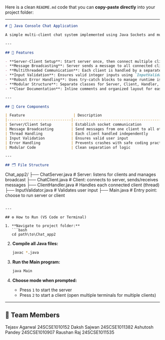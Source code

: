 Here is a clean `README.md` code that you can **copy-paste directly** into your project folder:

---

```markdown
# 💬 Java Console Chat Application

A simple multi-client chat system implemented using Java Sockets and multithreading.

---

## 🚀 Features

- **Server-Client Setup**: Start server once, then connect multiple clients.
- **Message Broadcasting**: Server sends a message to all connected clients.
- **Multithreaded Communication**: Each client is handled by a separate thread.
- **Input Validation**: Ensures valid integer inputs using `InputValidator`.
- **Robust Error Handling**: Uses try-catch blocks to manage runtime issues.
- **Modular Structure**: Separate classes for Server, Client, Handler, etc.
- **Clear Documentation**: Inline comments and organized layout for easy understanding.

---

## 🧠 Core Components

| Feature                      | Description                                      |
|-----------------------------|--------------------------------------------------|
| Server/Client Setup         | Establish socket communication                  |
| Message Broadcasting        | Send messages from one client to all others     |
| Thread Handling             | Each client handled independently               |
| Input Validation            | Ensures valid user input                        |
| Error Handling              | Prevents crashes with safe coding practices     |
| Modular Code                | Clean separation of logic                       |

---

## 🗂️ File Structure

```

Chat\_app2/
├── ChatServer.java         # Server: listens for clients and manages broadcast
├── ChatClient.java         # Client: connects to server, sends/receives messages
├── ClientHandler.java      # Handles each connected client (thread)
├── InputValidator.java     # Validates user input
├── Main.java               # Entry point: choose to run server or client

````

---

## ⚙️ How to Run (VS Code or Terminal)

1. **Navigate to project folder:**
   ```bash
   cd path\to\Chat_app2
````

2. **Compile all Java files:**

   ```bash
   javac *.java
   ```

3. **Run the Main program:**

   ```bash
   java Main
   ```

4. **Choose mode when prompted:**

   * Press `1` to start the server
   * Press `2` to start a client (open multiple terminals for multiple clients)

---

## 👥 Team Members
Tejasv Agarwal   24SCSE1010152
Daksh Sajwan 24SCSE1011382
Ashutosh Pandey 24SCSE1010907
Raushan Raj 24SCSE1011535
